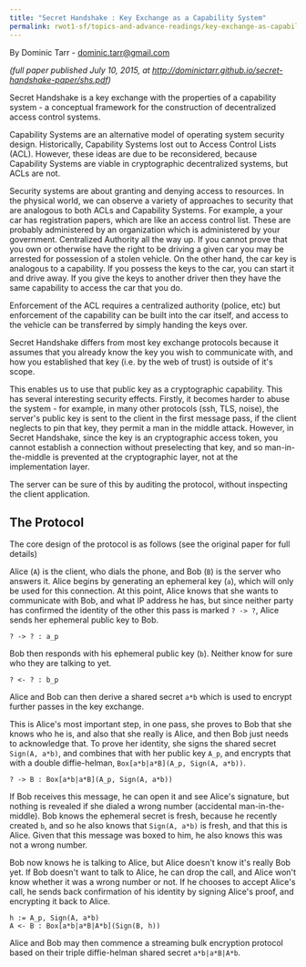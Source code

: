 ```yaml
---
title: "Secret Handshake : Key Exchange as a Capability System"
permalink: rwot1-sf/topics-and-advance-readings/key-exchange-as-capability-system/
---
```


By Dominic Tarr - dominic.tarr@gmail.com

_(full paper published July 10, 2015, at http://dominictarr.github.io/secret-handshake-paper/shs.pdf)_

Secret Handshake is a key exchange with the properties of a capability system -
a conceptual framework for the construction of decentralized access control systems.

Capability Systems are an alternative model of operating system security design.
Historically, Capability Systems lost out to Access Control Lists (ACL).
However, these ideas are due to be reconsidered, because Capability Systems are viable
in cryptographic decentralized systems, but ACLs are not.

Security systems are about granting and denying access to resources.
In the physical world, we can observe a variety of approaches to security
that are analogous to both ACLs and Capability Systems. For example,
a your car has registration papers, which are like an access control list.
These are probably administered by an organization which is administered by your government.
Centralized Authority all the way up. If you cannot prove that you own or
otherwise have the right to be driving a given car
you may be arrested for possession of a stolen vehicle. On the other hand,
the car key is analogous to a capability. If you possess the keys to the car,
you can start it and drive away. If you give the keys to another driver
then they have the same capability to access the car that you do.

Enforcement of the ACL requires a centralized authority (police, etc)
but enforcement of the capability can be built into the car itself,
and access to the vehicle can be transferred by simply handing the keys over.

Secret Handshake differs from most key exchange protocols because it assumes
that you already know the key you wish to communicate with, and how you
established that key (i.e. by the web of trust) is outside of it's scope.

This enables us to use that public key as a cryptographic capability.
This has several interesting security effects. Firstly, it becomes harder
to abuse the system - for example, in many other protocols (ssh, TLS, noise),
the server's public key is sent to the client in the first message pass,
if the client neglects to pin that key, they permit a man in the middle attack.
However, in Secret Handshake, since the key is an cryptographic access token,
you cannot establish a connection without preselecting that key, and so man-in-the-middle
is prevented at the cryptographic layer, not at the implementation layer.

The server can be sure of this by auditing the protocol, without inspecting the client application.

## The Protocol

The core design of the protocol is as follows (see the original paper for full details)

Alice (`A`) is the client, who dials the phone, and Bob (`B`) is the server who answers it.
Alice begins by generating an ephemeral key (`a`), which will only be used for this connection.
At this point, Alice knows that she wants to communicate with Bob, and what IP address he has,
but since neither party has confirmed the identity of the other this pass is marked `? -> ?`,
Alice sends her ephemeral public key to Bob.
```
? -> ? : a_p
```
Bob then responds with his ephemeral public key (`b`). Neither know for sure who they are talking to yet.
```
? <- ? : b_p
```
Alice and Bob can then derive a shared secret `a*b` which is used to encrypt further passes in the key exchange.

This is Alice's most important step, in one pass, she proves to Bob that she knows who he is,
and also that she really is Alice, and then Bob just needs to acknowledge that.
To prove her identity, she signs the shared secret `Sign(A, a*b)`, and combines that with her public key
`A_p`, and encrypts that with a double diffie-helman, `Box[a*b|a*B](A_p, Sign(A, a*b))`.

```
? -> B : Box[a*b|a*B](A_p, Sign(A, a*b))
```

If Bob receives this message, he can open it and see Alice's signature, but nothing is revealed if she dialed a wrong number
(accidental man-in-the-middle). Bob knows the ephemeral secret is fresh, because he recently created `b`,
and so he also knows that `Sign(A, a*b)` is fresh, and that this is Alice. Given that this message was boxed
to him, he also knows this was not a wrong number.

Bob now knows he is talking to Alice, but Alice doesn't know it's really Bob yet. If Bob doesn't want to talk to Alice,
he can drop the call, and Alice won't know whether it was a wrong number or not. If he chooses to accept Alice's call,
he sends back confirmation of his identity by signing Alice's proof, and encrypting it back to Alice.

```
h := A_p, Sign(A, a*b)
A <- B : Box[a*b|a*B|A*b](Sign(B, h))
```

Alice and Bob may then commence a streaming bulk encryption protocol based on their triple diffie-helman shared secret
`a*b|a*B|A*b`.


